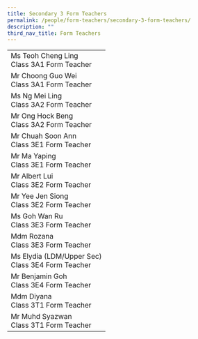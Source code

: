 ```yaml
---
title: Secondary 3 Form Teachers
permalink: /people/form-teachers/secondary-3-form-teachers/
description: ""
third_nav_title: Form Teachers
---
```

<table>
<tbody>
<tr>
<td>Ms Teoh Cheng Ling<br>Class 3A1 Form Teacher<br><u></u></td>
</tr>
<tr>
<td>Mr Choong Guo Wei<br>Class 3A1 Form Teacher<br></td>
</tr>
<tr>
<td>Ms Ng Mei Ling<br>Class 3A2 Form Teacher</td>
</tr>
<tr>
<td>Mr Ong Hock Beng<br>Class 3A2 Form Teacher<br></td>
</tr>
<tr>
<td>Mr Chuah Soon Ann<br>Class 3E1 Form Teacher<br></td>
</tr>
<tr>
<td>Mr Ma Yaping
<div>Class 3E1 Form Teacher</div>
</td>
</tr>
<tr><td>Mr Albert Lui<br>Class 3E2 Form Teacher</td>
</tr>
<tr>
<td>Mr Yee Jen Siong<br>Class 3E2 Form Teacher</td>
</tr>
<tr>
<td>Ms Goh Wan Ru<br>Class 3E3 Form Teacher<br></td>
</tr>
<tr>
<td>Mdm Rozana<br>Class 3E3 Form Teacher</td>
</tr>
<tr>
<td>Ms Elydia (LDM/Upper Sec)<br>Class 3E4 Form Teacher</td>
</tr>
<tr>
<td>Mr Benjamin Goh<br>Class 3E4 Form Teacher</td>
</tr>
<tr>
<td>Mdm Diyana<br>Class 3T1 Form Teacher</td>
</tr>
<tr>
<td>Mr Muhd Syazwan<br>Class 3T1 Form Teacher</td>
</tr>
</tbody>
</table>